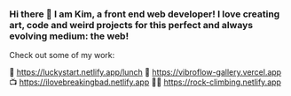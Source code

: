 ### Hi there 👋 I am Kim, a front end web developer! I love creating art, code and weird projects for this perfect and always evolving medium: the web!
Check out some of my work:
 
🍚 https://luckystart.netlify.app/lunch
🔋 https://vibroflow-gallery.vercel.app
📺 https://ilovebreakingbad.netlify.app
🧗‍♀️ https://rock-climbing.netlify.app
